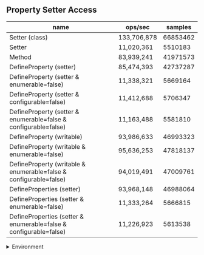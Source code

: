 ## Property Setter Access

|name|ops/sec|samples|
|-|-|-|
|Setter (class)|133,706,878|66853462|
|Setter|11,020,361|5510183|
|Method|83,939,241|41971573|
|DefineProperty (setter)|85,474,393|42737287|
|DefineProperty (setter & enumerable=false)|11,338,321|5669164|
|DefineProperty (setter & configurable=false)|11,412,688|5706347|
|DefineProperty (setter & enumerable=false & configurable=false)|11,163,488|5581810|
|DefineProperty (writable)|93,986,633|46993323|
|DefineProperty (writable & enumerable=false)|95,636,253|47818137|
|DefineProperty (writable & enumerable=false & configurable=false)|94,019,491|47009761|
|DefineProperties (setter)|93,968,148|46988064|
|DefineProperties (setter & enumerable=false)|11,333,264|5666815|
|DefineProperties (setter & enumerable=false & configurable=false)|11,226,923|5613538|


<details>
<summary>Environment</summary>

* __Machine:__ linux x64 | 4 vCPUs | 7.6GB Mem
* __Run:__ Tue Oct 29 2024 19:02:02 GMT+0000 (Coordinated Universal Time)
* __Node:__ `v22.11.0`
</details>

<!--
{"environment":{"platform":"linux","arch":"x64","cpus":4,"totalMemory":7.597877502441406},"benchmarks":[{"name":"Setter (class)","opsSec":133706878.80707496,"samples":66853462},{"name":"Setter","opsSec":11020361.591855364,"samples":5510183},{"name":"Method","opsSec":83939241.98585524,"samples":41971573},{"name":"DefineProperty (setter)","opsSec":85474393.30713256,"samples":42737287},{"name":"DefineProperty (setter & enumerable=false)","opsSec":11338321.80927629,"samples":5669164},{"name":"DefineProperty (setter & configurable=false)","opsSec":11412688.681687076,"samples":5706347},{"name":"DefineProperty (setter & enumerable=false & configurable=false)","opsSec":11163488.337818544,"samples":5581810},{"name":"DefineProperty (writable)","opsSec":93986633.96971086,"samples":46993323},{"name":"DefineProperty (writable & enumerable=false)","opsSec":95636253.91638668,"samples":47818137},{"name":"DefineProperty (writable & enumerable=false & configurable=false)","opsSec":94019491.72572367,"samples":47009761},{"name":"DefineProperties (setter)","opsSec":93968148.41277309,"samples":46988064},{"name":"DefineProperties (setter & enumerable=false)","opsSec":11333264.615548795,"samples":5666815},{"name":"DefineProperties (setter & enumerable=false & configurable=false)","opsSec":11226923.92008858,"samples":5613538}]}-->

